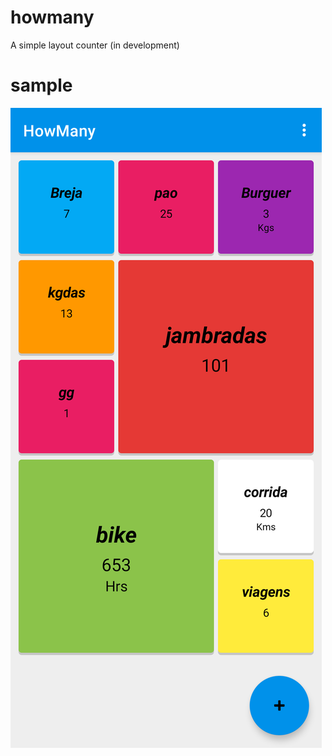# howmany

 A simple layout counter (in development)

# sample

![alt text](https://github.com/evertonbtm/howmany/blob/dev/images/sample.png?raw=true)
